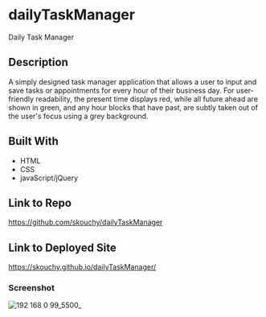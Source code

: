 # dailyTaskManager
Daily Task Manager

## Description
A simply designed task manager application that allows a user to input and save tasks or appointments for every hour of their business day. For user-friendly readability, the present time displays red, while all future ahead are shown in green, and any hour blocks that have past, are subtly taken out of the user's focus using a grey background.  

## Built With
* HTML
* CSS
* javaScript/jQuery

## Link to Repo
https://github.com/skouchy/dailyTaskManager

## Link to Deployed Site
https://skouchy.github.io/dailyTaskManager/

### Screenshot
![192 168 0 99_5500_](https://user-images.githubusercontent.com/119292219/217675588-c832c62a-2bd3-4de5-8752-5fee1cdc5d2a.png)
